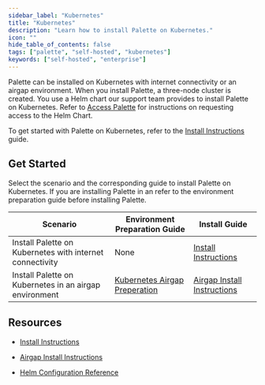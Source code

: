 ```yaml
---
sidebar_label: "Kubernetes"
title: "Kubernetes"
description: "Learn how to install Palette on Kubernetes."
icon: ""
hide_table_of_contents: false
tags: ["palette", "self-hosted", "kubernetes"]
keywords: ["self-hosted", "enterprise"]
---
```


Palette can be installed on Kubernetes with internet connectivity or an airgap environment. When you install Palette, a
three-node cluster is created. You use a Helm chart our support team provides to install Palette on Kubernetes. Refer to
[Access Palette](../../enterprise-version.md#access-palette) for instructions on requesting access to the Helm Chart.

To get started with Palette on Kubernetes, refer to the [Install Instructions](install.md) guide.

## Get Started

Select the scenario and the corresponding guide to install Palette on Kubernetes. If you are installing Palette in an
refer to the environment preparation guide before installing Palette.

| Scenario                                                 | Environment Preparation Guide                                                | Install Guide                             |
| -------------------------------------------------------- | ---------------------------------------------------------------------------- | ----------------------------------------- |
| Install Palette on Kubernetes with internet connectivity | None                                                                         | [Install Instructions](install.md)        |
| Install Palette on Kubernetes in an airgap environment   | [Kubernetes Airgap Preperation](../airgap/kubernetes-airgap-instructions.md) | [Airgap Install Instructions](install.md) |

## Resources

- [Install Instructions](install.md)

- [Airgap Install Instructions](airgap-install.md)

- [Helm Configuration Reference](palette-helm-ref.md)
